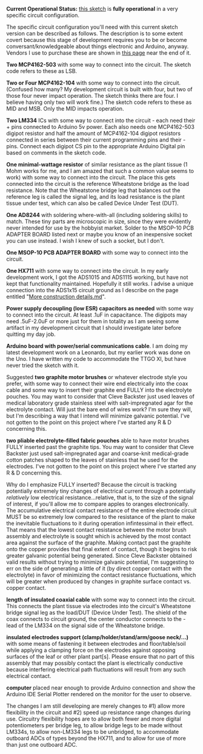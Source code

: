 **Current Operational Status:** [this sketch](https://github.com/kenneth558/plant_resistance_primary_perception/blob/Free/sketch%20code/adc_for_plant_tissue.ino) is **fully operational** in a very specific circuit configuration.  

The specific circuit configuration you'll need with this current sketch version can be described as follows.  The description is to some extent covert because this stage of development requires you to be or become conversant/knowledgeable about things electronic and Arduino, anyway.  Vendors I use to purchase these are shown in [this page](https://github.com/kenneth558/plant_resistance_primary_perception/blob/Free/More%20construction%20details.md) near the end of it.

**Two MCP4162-503** with some way to connect into the circuit.  The sketch code refers to these as LSB.

**Two or Four MCP4162-104** with some way to connect into the circuit.  (Confused how many? My development circuit is built with four, but two of those four never impact operation.  The sketch thinks there are four.  I believe having only two will work fine.)  The sketch code refers to these as MID and MSB.  Only the MID impacts operation.

**Two LM334** ICs with some way to connect into the circuit - each need their + pins connected to Arduino 5v power.  Each also needs one MCP4162-503 digipot resistor and half the amount of MCP4162-104 digipot resistors connected in series between their current programming pins and their - pins.  Connect each digipot CS pin to the appropriate Arduino Digital pin based on comments in the sketch code.

**One minimal-wattage resistor** of similar resistance as the plant tissue (1 Mohm works for me, and I am amazed that such a common value seems to work) with some way to connect into the circuit.  The place this gets connected into the circuit is the reference Wheatstone bridge as the load resistance.  Note that the Wheatstone bridge leg that balances out the reference leg is called the signal leg, and its load resistance is the plant tissue under test, which can also be called Device Under Test (DUT).

**One AD8244** with soldering where-with-all (including soldering skills) to match.  These tiny parts are microscopic in size, since they were evidently never intended for use by the hobbyist market.  Solder to the MSOP-10 PCB ADAPTER BOARD listed next or maybe you know of an inexpensive socket you can use instead.  I wish I knew of such a socket, but I don't.

**One MSOP-10 PCB ADAPTER BOARD** with some way to connect into the circuit.

**One HX711** with some way to connect into the circuit.  In my early development work, I got the ADS1015 and ADS1115 working, but have not kept that functionality maintained.  Hopefully it still works.  I advise a unique connection into the ADS1x15 circuit ground as I describe on the page entitled "[More construction details.md](https://github.com/kenneth558/plant_resistance_primary_perception/blob/Free/More%20construction%20details.md)".

**Power supply decoupling (low ESR) capacitors as needed** with some way to connect into the circuit.  At least .1uF in capacitance.  The digipots may need .5uF-2.0uF or more just for them in totality as I am seeing some artifact in my development circuit that I should investigate later before quitting my day job.

**Arduino board with power/serial communications cable**.  I am doing my latest development work on a Leonardo, but my earlier work was done on the Uno.  I have written my code to accommodate the TTGO XI, but have never tried the sketch with it.

Suggested **two graphite motor brushes** or whatever electrode style you prefer, with some way to connect their wire end electrically into the coax cable and some way to insert their graphite end FULLY into the electrolyte pouches.  You may want to consider that Cleve Backster just used leaves of  medical laboratory grade stainless steel with salt-impregnated agar for the electrolyte contact.  Will just the bare end of wires work?  I'm sure they will, but I'm describing a way that I intend will minimize galvanic potential.  I've not gotten to the point on this project where I've started any R & D concerning this.

**two pliable electrolyte-filled fabric pouches** able to have motor brushes FULLY inserted past the graphite tips.  You may want to consider that Cleve Backster just used salt-impregnated agar and coarse-knit medical-grade cotton patches shaped to the leaves of stainless that he used for the electrodes.  I've not gotten to the point on this project where I've started any R & D concerning this.

Why do I emphasize FULLY inserted?  Because the circuit is tracking potentially extremely tiny changes of electrical current through a potentially _relatively_ low electrical resistance...relative, that is, to the size of the signal of interest, if you'll allow me to compare apples to oranges electronically.  The accumulative electrical contact resistance of the entire electrode circuit MUST be so extremely low compared to the resistance of the plant to make the inevitable fluctuations to it during operation infintessimal in their effect.  That means that the lowest contact resistance between the motor brush assembly and electrolyte is sought which is achieved by the most contact area against the surface of the graphite.  Making contact past the graphite onto the copper provides that final extent of contact, though it begins to risk greater galvanic potential being generated.  Since Cleve Backster obtained valid results without trying to minimize galvanic potential, I'm suggesting to err on the side of generating a little of it (by direct copper contact with the electrolyte) in favor of minimizing the contact resistance fluctuations, which will be greater when produced by changes in graphite surface contact vs. copper contact.

**length of insulated coaxial cable** with some way to connect into the circuit.  This connects the plant tissue via electrodes into the circuit's Wheatstone bridge signal leg as the load/DUT (Device Under Test).  The shield of the coax connects to circuit ground, the center conductor connects to the - lead of the LM334 on the signal side of the Wheatstone bridge.

**insulated electrodes support (clamp/holder/stand/arm/goose neck/...)** with some means of fastening it between electrodes and floor/table/soil while applying a clamping force on the electrodes against opposing surfaces of the leaf or other plant part[s].  Please ensure that no part of this assembly that may possibly contact the plant is electrically conductive because interfering electrical path fluctuations will result from any such electrical contact.

**computer** placed near enough to provide Arduino connection and show the Arduino IDE Serial Plotter rendered on the monitor for the user to observe.

The changes I am still developing are merely changes to #1) allow more flexibility in the circuit and #2) speed up resistance range changes during use.  Circuitry flexibility hopes are to allow both fewer and more digital potentiometers per bridge leg, to allow bridge legs to be made without LM334s, to allow non-LM334 legs to be unbridged, to accommodate outboard ADCs of types beyond the HX711, and to allow for use of more than just one outboard ADC.

